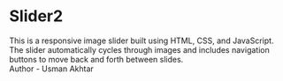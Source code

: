 # Slider2
This is a responsive image slider built using HTML, CSS, and JavaScript. The slider automatically cycles through images and includes navigation buttons to move back and forth between slides.
<br>
Author - Usman Akhtar
